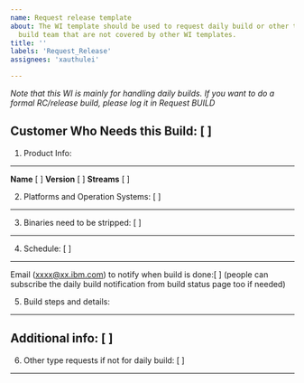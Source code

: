 ```yaml
---
name: Request release template
about: The WI template should be used to request daily build or other things from
  build team that are not covered by other WI templates.
title: ''
labels: 'Request_Release'
assignees: 'xauthulei'

---
```


*Note that this WI is mainly for handling daily builds.  If you want to do a formal RC/release build, please log it in Request BUILD*

Customer Who Needs this Build: [   ]
-------------------------------------

1. Product Info:
----------------
**Name**  [   ]    **Version** [   ]     **Streams** [          ]

2. Platforms and Operation Systems: [        ]
----------------------------------------

3. Binaries need to be stripped: [  ]
----------------------------------

4. Schedule: [    ]
-----------

Email (xxxx@xx.ibm.com) to notify when build is done:[    ]
(people can subscribe the daily build notification from build status page too if needed)

5. Build steps and details:
--------------------------

Additional info: [     ]
--------------------

6. Other type requests if not for daily build: [     ]
-------------------------------------------------



 

